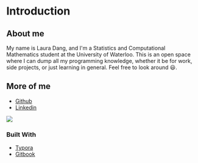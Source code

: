 # Introduction
## About me

My name is Laura Dang, and I'm a Statistics and Computational Mathematics student at the University of Waterloo. This is an open space where I can dump all my programming knowledge, whether it be for work, side projects, or just learning in general. Feel free to look around :smiley:.

## More of me

- [Github](https://github.com/lauradang)
- [Linkedin](https://www.linkedin.com/in/laura-dang/)

![](https://media1.tenor.com/images/8aaf0058c4a0377fde8d02587a6be370/tenor.gif?itemid=4440541)

### Built With
- [Typora](https://typora.io/)
- [Gitbook](https://www.gitbook.com/)
  